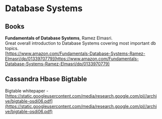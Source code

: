 # Database Systems

## Books

**Fundamentals of Database Systems**, Ramez Elmasri.   
Great overall introduction to Database Systems covering most important db topics.  
[https://www.amazon.com/Fundamentals-Database-Systems-Ramez-Elmasri/dp/0133970779](https://www.amazon.com/Fundamentals-Database-Systems-Ramez-Elmasri/dp/0133970779)   


## Cassandra Hbase Bigtable

Bigtable whitepaper - [https://static.googleusercontent.com/media/research.google.com/pl//archive/bigtable-osdi06.pdf](https://static.googleusercontent.com/media/research.google.com/pl//archive/bigtable-osdi06.pdf)





